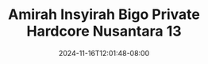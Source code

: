 --- 
title: "Amirah Insyirah Bigo Private Hardcore Nusantara 13"
description: "video   Amirah Insyirah Bigo Private Hardcore Nusantara 13 doodstream durasi panjang  "
date: 2024-11-16T12:01:48-08:00
file_code: "omabuzl6f9qb"
draft: false
cover: "r2omhivfzreb3msr.jpg"
tags: ["Amirah", "Insyirah", "Bigo", "Private", "Hardcore", "Nusantara", "bokep-indo", "bokep-viral", "bokep-ig"]
length: 58
fld_id: "1483924"
foldername: "Amirah insyirah"
categories: ["Amirah insyirah"]
views: 0
---